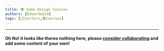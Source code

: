 ```yaml
---
title: 📚 Game Design Courses
authors: [EduardoU24]
tags: [🌱Starters,📚Courses]
---
```



--- 

#### Oh No! it looks like theres nothing here, please [consider collaborating](/community/how-to-collaborate/) and add some content of your own!